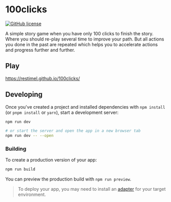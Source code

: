 # 100clicks

[![GitHub license](https://img.shields.io/github/license/MrRio/jsPDF.svg)](https://github.com/restimel/100clicks/blob/main/LICENSE)

A simple story game when you have only 100 clicks to finish the story.
Where you should re-play several time to improve your path.
But all actions you done in the past are repeated which helps you to
accelerate actions and progress further and further.

## Play

https://restimel.github.io/100clicks/

## Developing

Once you've created a project and installed dependencies with `npm install` (or `pnpm install` or `yarn`), start a development server:

```bash
npm run dev

# or start the server and open the app in a new browser tab
npm run dev -- --open
```

### Building

To create a production version of your app:

```bash
npm run build
```

You can preview the production build with `npm run preview`.

> To deploy your app, you may need to install an [adapter](https://kit.svelte.dev/docs/adapters) for your target environment.
